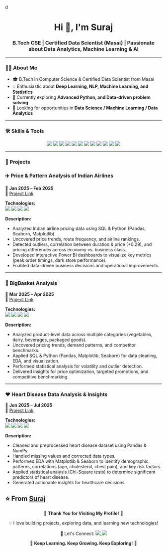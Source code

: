 d<h1 align="center">Hi 👋, I'm Suraj</h1>
<h3 align="center">B.Tech CSE | Certified Data Scientist (Masai) | Passionate about Data Analytics, Machine Learning & AI</h3>

---

### 👨‍💻 About Me
- 🎓 B.Tech in Computer Science & Certified Data Scientist from Masai  
- 💡 Enthusiastic about **Deep Learning, NLP, Machine Learning, and Statistics**  
- 🌱 Currently exploring **Advanced Python, and Data-driven problem solving**  
- 🔭 Looking for opportunities in **Data Science / Machine Learning / Data Analytics**

---

### 🛠️ Skills & Tools
<p align="center">
  <img src="https://img.shields.io/badge/Python-3776AB?style=for-the-badge&logo=python&logoColor=white"/>
  <img src="https://img.shields.io/badge/SQL-4479A1?style=for-the-badge&logo=MySQL&logoColor=white"/>
  <img src="https://img.shields.io/badge/Pandas-150458?style=for-the-badge&logo=pandas&logoColor=white"/>
  <img src="https://img.shields.io/badge/Numpy-013243?style=for-the-badge&logo=numpy&logoColor=white"/>
  <img src="https://img.shields.io/badge/Machine%20Learning-F7931E?style=for-the-badge&logo=scikitlearn&logoColor=white"/>
  <img src="https://img.shields.io/badge/Deep%20Learning-FF6F00?style=for-the-badge&logo=tensorflow&logoColor=white"/>
  <img src="https://img.shields.io/badge/TensorFlow-FF6F00?style=for-the-badge&logo=tensorflow&logoColor=white"/>
  <img src="https://img.shields.io/badge/Keras-D00000?style=for-the-badge&logo=keras&logoColor=white"/>
  <img src="https://img.shields.io/badge/NLP-5A31F4?style=for-the-badge&logo=adobe&logoColor=white"/>
  <img src="https://img.shields.io/badge/Statistics-008080?style=for-the-badge&logo=gnuplot&logoColor=white"/>
  <img src="https://img.shields.io/badge/Power%20BI-F2C811?style=for-the-badge&logo=powerbi&logoColor=black"/>
  <img src="https://img.shields.io/badge/Excel-217346?style=for-the-badge&logo=microsoftexcel&logoColor=white"/>
</p>


---
### 🚀 Projects

### ✈️ Price & Pattern Analysis of Indian Airlines
📅 **Jan 2025 – Feb 2025**  
🔗 [Project Link](https://github.com/Surajmate21/Indian-Airlines-Ticket-Price)  

**Technologies:**  
<img src="https://img.shields.io/badge/Python-3776AB?style=for-the-badge&logo=python&logoColor=white"/> 
<img src="https://img.shields.io/badge/SQL-4479A1?style=for-the-badge&logo=MySQL&logoColor=white"/>
<img src="https://img.shields.io/badge/Statistics-008080?style=for-the-badge&logo=gnuplot&logoColor=white"/>
<img src="https://img.shields.io/badge/EDA-FF6F00?style=for-the-badge&logo=apacheairflow&logoColor=white"/>

**Description:**  
- Analyzed Indian airline pricing data using SQL & Python (Pandas, Seaborn, Matplotlib).  
- Uncovered price trends, route frequency, and airline rankings.  
- Detected outliers, correlation between duration & price (+0.29), and pricing differences across economy vs. business class.  
- Developed interactive Power BI dashboards to visualize key metrics (peak order timings, dark store performance).  
- Enabled data-driven business decisions and operational improvements.

---

### 🛒 BigBasket Analysis
📅 **Mar 2025 – Apr 2025**  
🔗 [Project Link](https://github.com/Surajmate21/Big-basket-analysis-)  

**Technologies:**  
<img src="https://img.shields.io/badge/Python-3776AB?style=for-the-badge&logo=python&logoColor=white"/>
<img src="https://img.shields.io/badge/SQL-4479A1?style=for-the-badge&logo=MySQL&logoColor=white"/>
<img src="https://img.shields.io/badge/Excel-217346?style=for-the-badge&logo=microsoftexcel&logoColor=white"/>
<img src="https://img.shields.io/badge/EDA-FF6F00?style=for-the-badge&logo=apacheairflow&logoColor=white"/>

**Description:**  
- Analyzed product-level data across multiple categories (vegetables, dairy, beverages, packaged goods).  
- Uncovered pricing trends, demand patterns, and competitor benchmarks.  
- Applied SQL & Python (Pandas, Matplotlib, Seaborn) for data cleaning, EDA, and visualization.  
- Performed statistical analysis for volatility and outlier detection.  
- Delivered insights for price optimization, targeted promotions, and competitive benchmarking.

---

### ❤️ Heart Disease Data Analysis & Insights
📅 **Jun 2025 – Jul 2025**  
🔗 [Project Link](https://github.com/AkashKushwahait7/build-weak-4)  

**Technologies:**  
<img src="https://img.shields.io/badge/Python-3776AB?style=for-the-badge&logo=python&logoColor=white"/>
<img src="https://img.shields.io/badge/SQL-4479A1?style=for-the-badge&logo=MySQL&logoColor=white"/>
<img src="https://img.shields.io/badge/Excel-217346?style=for-the-badge&logo=microsoftexcel&logoColor=white"/>
<img src="https://img.shields.io/badge/EDA-FF6F00?style=for-the-badge&logo=apacheairflow&logoColor=white"/>

**Description:**  
- Cleaned and preprocessed heart disease dataset using Pandas & NumPy.  
- Handled missing values and corrected data types.  
- Performed EDA with Matplotlib & Seaborn to identify demographic patterns, correlations (age, cholesterol, chest pain), and key risk factors.  
- Applied statistical analysis (Chi-Square tests) to determine significant predictors of heart disease.  
- Generated actionable insights for healthcare decisions.


⭐️ From [Suraj](https://github.com/Surajmate21)
---

<p align="center">
  🙏 <b>Thank You for Visiting My Profile!</b> 🙏
</p>

<p align="center">
  💡 I love building projects, exploring data, and learning new technologies!  
</p>

<p align="center">
  🔗 Let's Connect:  
  <a href="(https://www.linkedin.com/in/suraj-mate12/)">
    <img src="https://img.shields.io/badge/LinkedIn-0A66C2?style=for-the-badge&logo=linkedin&logoColor=white"/>
  </a>
  <a href="https://github.com/Surajmate21">
    <img src="https://img.shields.io/badge/GitHub-181717?style=for-the-badge&logo=github&logoColor=white"/>
  </a>
</p>

<p align="center">
  🚀 <b>Keep Learning. Keep Growing. Keep Exploring!</b> 🚀
</p>

